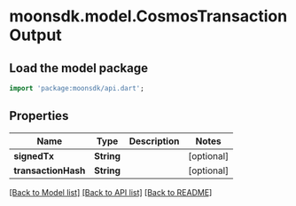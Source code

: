 # moonsdk.model.CosmosTransactionOutput

## Load the model package

```dart
import 'package:moonsdk/api.dart';
```

## Properties

| Name                | Type       | Description | Notes       |
| ------------------- | ---------- | ----------- | ----------- |
| **signedTx**        | **String** |             | \[optional] |
| **transactionHash** | **String** |             | \[optional] |

[\[Back to Model list\]](./#documentation-for-models) [\[Back to API list\]](./#documentation-for-api-endpoints) [\[Back to README\]](./)
